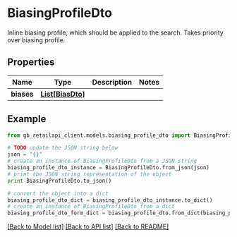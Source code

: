 # BiasingProfileDto

Inline biasing profile, which should be applied to the search. Takes priority over biasing profile.

## Properties
Name | Type | Description | Notes
------------ | ------------- | ------------- | -------------
**biases** | [**List[BiasDto]**](BiasDto.md) |  | 

## Example

```python
from gb_retailapi_client.models.biasing_profile_dto import BiasingProfileDto

# TODO update the JSON string below
json = "{}"
# create an instance of BiasingProfileDto from a JSON string
biasing_profile_dto_instance = BiasingProfileDto.from_json(json)
# print the JSON string representation of the object
print BiasingProfileDto.to_json()

# convert the object into a dict
biasing_profile_dto_dict = biasing_profile_dto_instance.to_dict()
# create an instance of BiasingProfileDto from a dict
biasing_profile_dto_form_dict = biasing_profile_dto.from_dict(biasing_profile_dto_dict)
```
[[Back to Model list]](../README.md#documentation-for-models) [[Back to API list]](../README.md#documentation-for-api-endpoints) [[Back to README]](../README.md)


